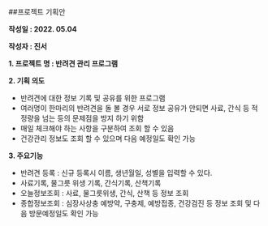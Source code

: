 ##프로젝트 기획안

**작성일 : 2022. 05.04**

**작성자 : 진서**


**1. 프로젝트 명 : 반려견 관리 프로그램**

**2. 기획 의도** 

- 반려견에 대한 정보 기록 및 공유를 위한 프로그램
- 여러명이 한마리의 반려견을 돌 볼 경우 서로 정보 공유가 안되면 사료, 간식 등 적정량을 넘는 등의 문제점을 방지 하기 위함
- 매일 체크해야 하는 사항을 구분하여  조회 할 수 있음
- 건강관리 정보도 조회 할 수 있으며 다음 예정일도 확인 가능

**3. 주요기능**

- 반려견 등록 : 신규 등록시 이름, 생년월일, 성별을 입력할 수 있다.
- 사료기록, 물그릇 위생 기록, 간식기록, 산책기록
- 오늘정보조회 : 사료, 물그릇위생, 간식, 산책 등 정보 조회
- 종합정보조회 : 심장사상충 예방약, 구충제, 예방접종, 건강검진 등 정보 조회 및 다음 방문예정일도 확인 가능

